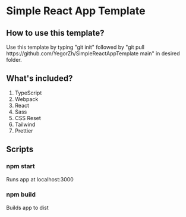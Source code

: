 ﻿# Simple React App Template
 <h2>How to use this template?</h2>
 Use this template by typing "git init" followed by "git pull https://github.com/YegorZh/SimpleReactAppTemplate main" in desired folder.
 
 <h2>What's included?</h2>
 <ol>
  <li>TypeScript</li>
  <li>Webpack</li>
  <li>React</li>
  <li>Sass</li>
  <li>CSS Reset</li>
  <li>Tailwind</li>
  <li>Prettier</li>
 </ol>

<h2>Scripts</h2>
<h3>npm start</h3>
<p>Runs app at localhost:3000</p>

<h3>npm build</h3>
<p>Builds app to dist</p>
